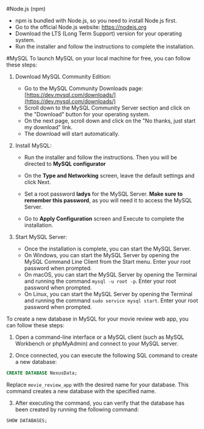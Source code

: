 #Node.js (npm)
- npm is bundled with Node.js, so you need to install Node.js first.
- Go to the official Node.js website: https://nodejs.org
- Download the LTS (Long Term Support) version for your operating system.
- Run the installer and follow the instructions to complete the installation.

#MySQL
To launch MySQL on your local machine for free, you can follow these steps:

1. Download MySQL Community Edition:
   - Go to the MySQL Community Downloads page: [https://dev.mysql.com/downloads/](https://dev.mysql.com/downloads/)
   - Scroll down to the MySQL Community Server section and click on the "Download" button for your operating system.
   - On the next page, scroll down and click on the "No thanks, just start my download" link.
   - The download will start automatically.

2. Install MySQL:
   - Run the installer and follow the instructions. Then you will be directed to **MySQL configurator**

   - On the **Type and Networking** screen, leave the default settings and click Next.
   - Set a root password **ladys** for the MySQL Server. **Make sure to remember this password**, as you will need it to access the MySQL Server.
   - Go to **Apply Configuration** screen and Execute to complete the installation.

3. Start MySQL Server:
   - Once the installation is complete, you can start the MySQL Server.
   - On Windows, you can start the MySQL Server by opening the MySQL Command Line Client from the Start menu. Enter your root password when prompted.
   - On macOS, you can start the MySQL Server by opening the Terminal and running the command `mysql -u root -p`. Enter your root password when prompted.
   - On Linux, you can start the MySQL Server by opening the Terminal and running the command `sudo service mysql start`. Enter your root password when prompted.

To create a new database in MySQL for your movie review web app, you can follow these steps:

1. Open a command-line interface or a MySQL client (such as MySQL Workbench or phpMyAdmin) and connect to your MySQL server.

2. Once connected, you can execute the following SQL command to create a new database:

```sql
CREATE DATABASE NexusData;
```

Replace `movie_review_app` with the desired name for your database. This command creates a new database with the specified name.

3. After executing the command, you can verify that the database has been created by running the following command:

```sql
SHOW DATABASES;
```

